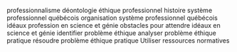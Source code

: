 professionnalisme
déontologie
éthique professionnel
histoire système professionnel québécois
organisation système professionnel québécois
idéaux profession en science et génie
obstacles pour attendre idéaux en science et génie
identifier problème éthique
analyser problème éthique pratique
résoudre problème éthique pratique
Utiliser ressources normatives
